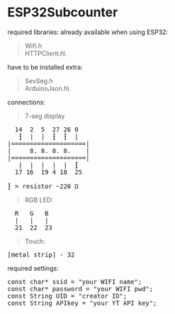 # ESP32Subcounter
required libraries:
already available when using ESP32:

>Wifi.h\
>HTTPClient.h\

have to be installed extra:

>SevSeg.h\
>ArduinoJson.h\

connections:
> 7-seg display

<pre>
  14  2  5  27 26 0 
   ┇  |  |  ┇  ┇  |
|====================|
|     8. 8. 8. 8.    |
|====================|
   |  |  |  |  |  ┇  
  17 16  19 4 18  25
  
┇ = resistor ~220 Ω
</pre>
> RGB LED:
<pre>
  R   G   B
  |   |   |
  21  22  23
</pre>
> Touch: 
<pre>
[metal strip] - 32
</pre>

required settings:
<pre>
const char* ssid = "your WIFI name";
const char* password = "your WIFI pwd";
const String UID = "creator ID";
const String APIkey = "your YT API key";
</pre>
